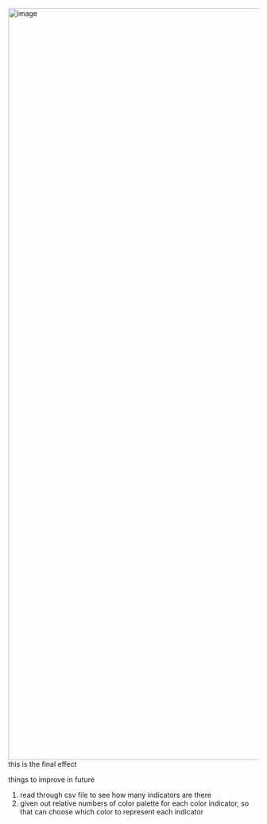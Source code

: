 <img width="1512" alt="image" src="https://github.com/user-attachments/assets/0db465fd-262c-44a6-be01-17861c24b504" />
this is the final effect

things to improve in future
1. read through csv file to see how many indicators are there
2. given out relative numbers of color palette for each color indicator, so that can choose which color to represent each indicator
